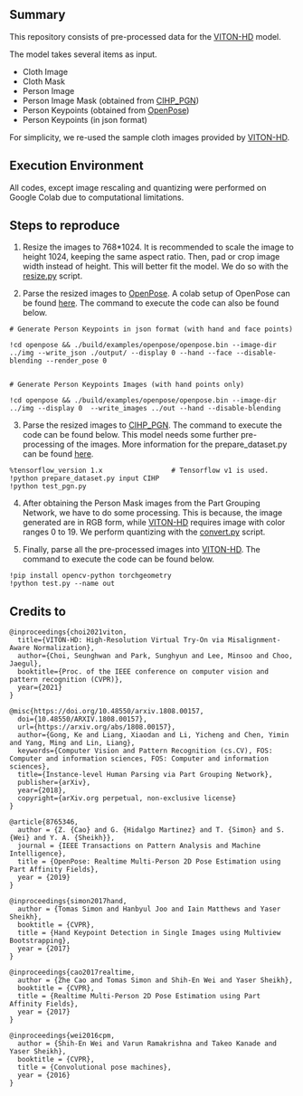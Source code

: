 ## Summary

This repository consists of pre-processed data for the [VITON-HD](https://github.com/shadow2496/VITON-HD) model.

The model takes several items as input.

- Cloth Image
- Cloth Mask
- Person Image
- Person Image Mask (obtained from [CIHP_PGN](https://github.com/Engineering-Course/CIHP_PGN))
- Person Keypoints (obtained from [OpenPose](https://github.com/CMU-Perceptual-Computing-Lab/openpose))
- Person Keypoints (in json format)

For simplicity, we re-used the sample cloth images provided by [VITON-HD](https://github.com/shadow2496/VITON-HD).

## Execution Environment

All codes, except image rescaling and quantizing were performed on Google Colab due to computational limitations.

## Steps to reproduce

1. Resize the images to 768\*1024. It is recommended to scale the image to height 1024, keeping the same aspect ratio. Then, pad or crop image width instead of height. This will better fit the model. We do so with the [resize.py](./resize.py) script.

2. Parse the resized images to [OpenPose](https://github.com/CMU-Perceptual-Computing-Lab/openpose). A colab setup of OpenPose can be found [here](https://colab.research.google.com/github/tugstugi/dl-colab-notebooks/blob/master/notebooks/OpenPose.ipynb). The command to execute the code can also be found below.

```
# Generate Person Keypoints in json format (with hand and face points)

!cd openpose && ./build/examples/openpose/openpose.bin --image-dir ../img --write_json ./output/ --display 0 --hand --face --disable-blending --render_pose 0


# Generate Person Keypoints Images (with hand points only)

!cd openpose && ./build/examples/openpose/openpose.bin --image-dir ../img --display 0  --write_images ../out --hand --disable-blending
```

3. Parse the resized images to [CIHP_PGN](https://github.com/Engineering-Course/CIHP_PGN). The command to execute the code can be found below. This model needs some further pre-processing of the images. More information for the prepare_dataset.py can be found [here](https://github.com/Engineering-Course/CIHP_PGN/issues/38#issuecomment-545768979).

```
%tensorflow_version 1.x                 # Tensorflow v1 is used.
!python prepare_dataset.py input CIHP
!python test_pgn.py
```

4. After obtaining the Person Mask images from the Part Grouping Network, we have to do some processing. This is because, the image generated are in RGB form, while [VITON-HD](https://github.com/shadow2496/VITON-HD) requires image with color ranges 0 to 19. We perform quantizing with the [convert.py](./convert.py) script.

5. Finally, parse all the pre-processed images into [VITON-HD](https://github.com/shadow2496/VITON-HD). The command to execute the code can be found below.

```
!pip install opencv-python torchgeometry
!python test.py --name out
```

## Credits to

```
@inproceedings{choi2021viton,
  title={VITON-HD: High-Resolution Virtual Try-On via Misalignment-Aware Normalization},
  author={Choi, Seunghwan and Park, Sunghyun and Lee, Minsoo and Choo, Jaegul},
  booktitle={Proc. of the IEEE conference on computer vision and pattern recognition (CVPR)},
  year={2021}
}

@misc{https://doi.org/10.48550/arxiv.1808.00157,
  doi={10.48550/ARXIV.1808.00157},
  url={https://arxiv.org/abs/1808.00157},
  author={Gong, Ke and Liang, Xiaodan and Li, Yicheng and Chen, Yimin and Yang, Ming and Lin, Liang},
  keywords={Computer Vision and Pattern Recognition (cs.CV), FOS: Computer and information sciences, FOS: Computer and information sciences},
  title={Instance-level Human Parsing via Part Grouping Network},
  publisher={arXiv},
  year={2018},
  copyright={arXiv.org perpetual, non-exclusive license}
}

@article{8765346,
  author = {Z. {Cao} and G. {Hidalgo Martinez} and T. {Simon} and S. {Wei} and Y. A. {Sheikh}},
  journal = {IEEE Transactions on Pattern Analysis and Machine Intelligence},
  title = {OpenPose: Realtime Multi-Person 2D Pose Estimation using Part Affinity Fields},
  year = {2019}
}

@inproceedings{simon2017hand,
  author = {Tomas Simon and Hanbyul Joo and Iain Matthews and Yaser Sheikh},
  booktitle = {CVPR},
  title = {Hand Keypoint Detection in Single Images using Multiview Bootstrapping},
  year = {2017}
}

@inproceedings{cao2017realtime,
  author = {Zhe Cao and Tomas Simon and Shih-En Wei and Yaser Sheikh},
  booktitle = {CVPR},
  title = {Realtime Multi-Person 2D Pose Estimation using Part Affinity Fields},
  year = {2017}
}

@inproceedings{wei2016cpm,
  author = {Shih-En Wei and Varun Ramakrishna and Takeo Kanade and Yaser Sheikh},
  booktitle = {CVPR},
  title = {Convolutional pose machines},
  year = {2016}
}
```
